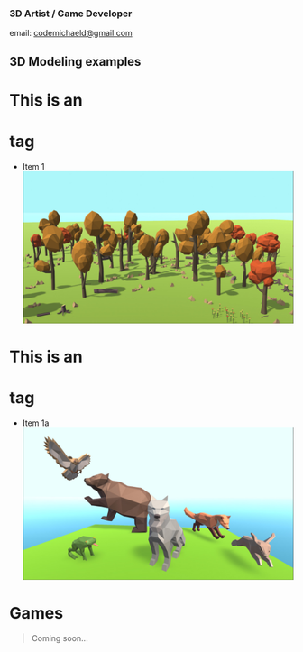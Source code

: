 ### 3D Artist / Game Developer
email: codemichaeld@gmail.com

## 3D Modeling examples
# This is an <h1> tag
* Item 1 ![Low Poly Forest](/Key3.jpg)
 # This is an <h1> tag
* Item 1a ![Low Poly Animals](key1.jpg)


# Games
> Coming soon...

